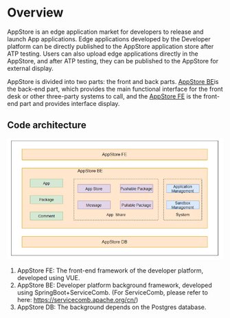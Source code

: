 Overview
=================

AppStore is an edge application market for developers to release and launch App applications. Edge applications developed by the Developer platform can be directly published to the AppStore application store after ATP testing. Users can also upload edge applications directly in the AppStore, and after ATP testing, they can be published to the AppStore for external display.

AppStore is divided into two parts: the front and back parts. [AppStore BE][1]is the back-end part, which provides the main functional interface for the front desk or other three-party systems to call, and the [AppStore FE][2] is the front-end part and provides interface display.


## Code architecture

![](/uploads/images/2021/1009/appstore/app_structure.png)

1. AppStore FE: The front-end framework of the developer platform, developed using VUE.
2. AppStore BE: Developer platform background framework, developed using SpringBoot+ServiceComb. (For ServiceComb, please refer to here: https://servicecomb.apache.org/cn/)
3. AppStore DB: The background depends on the Postgres database.

[1]: https://gitee.com/edgegallery/appstore-be "AppStore BE"
[2]: https://gitee.com/edgegallery/appstore-fe "AppStore FE"

